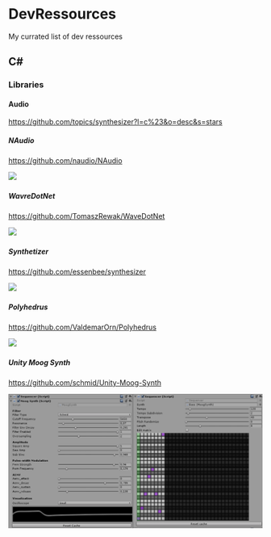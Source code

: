 # DevRessources
My currated list of dev ressources

## C#
### Libraries
#### Audio
https://github.com/topics/synthesizer?l=c%23&o=desc&s=stars
##### NAudio
https://github.com/naudio/NAudio

![](https://github.com/naudio/NAudio/blob/master/naudio-logo.png)
##### WavreDotNet
https://github.com/TomaszRewak/WaveDotNet

![](https://repository-images.githubusercontent.com/174710616/65588680-7b3e-11e9-8584-8ac66c7634d9)

##### Synthetizer
https://github.com/essenbee/synthesizer

![](https://user-images.githubusercontent.com/7979108/60399119-fc5e2880-9b57-11e9-8eaf-8633c807bdb2.png)

##### Polyhedrus
https://github.com/ValdemarOrn/Polyhedrus

![](https://github.com/ValdemarOrn/Polyhedrus/blob/master/Polyhedrus.png)

##### Unity Moog Synth
https://github.com/schmid/Unity-Moog-Synth

![](https://github.com/schmid/MoogSynth/blob/master/screenshot.png)
